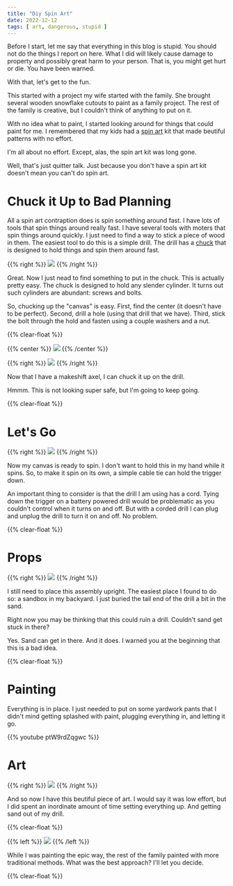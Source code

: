 ```yaml
---
title: "Diy Spin Art"
date: 2022-12-12
tags: [ art, dangerous, stupid ]
---
```


Before I start, let me say that everything in this blog is stupid. You
should not do the things I report on here. What I did will likely cause
damage to property and possibly great harm to your person. That is, you
might get hurt or die. You have been warned.

With that, let's get to the fun.

This started with a project my wife started with the family. She brought
several wooden snowflake cutouts to paint as a family project. The rest of
the family is creative, but I couldn't think of anything to put on it.

With no idea what to paint, I started looking around for things that could
paint for me. I remembered that my kids had a [spin art] kit that made
beutiful patterns with no effort.

I'm all about no effort. Except, alas, the spin art kit was long gone.

Well, that's just quitter talk. Just because you don't have a spin art kit
doesn't mean you can't do spin art.

# Chuck it Up to Bad Planning

All a spin art contraption does is spin something around fast. I have lots
of tools that spin things around really fast. I have several tools with
moters that spin things around quickly. I just need to find a way to stick
a piece of wood in them. The easiest tool to do this is a simple drill. The
drill has a [chuck] that is designed to hold things and spin them around
fast.

{{% right %}}
![](nut-bolt-washers.jpg)
{{% /right %}}

Great. Now I just nead to find something to put in the chuck. This is
actually pretty easy. The chuck is designed to hold any slender cylinder.
It turns out such cylinders are abundant: screws and bolts.

So, chucking up the "canvas" is easy. First, find the center (it doesn't
have to be perfect). Second, drill a hole (using that drill that we have).
Third, stick the bolt through the hold and fasten using a couple washers
and a nut.

{{% clear-float %}}

{{% center %}}
![](center-drill-axle.jpg)
{{% /center %}}

{{% right %}}
![](chucked.jpg)
{{% /right %}}

Now that I have a makeshift axel, I can chuck it up on the drill.

Hmmm. This is not looking super safe, but I'm going to keep going.

{{% clear-float %}}

# Let's Go

{{% right %}}
![](trigger.jpg)
{{% /right %}}

Now my canvas is ready to spin. I don't want to hold this in my hand while
it spins. So, to make it spin on its own, a simple cable tie can hold the
trigger down.

An important thing to consider is that the drill I am using has a cord.
Tying down the trigger on a battery powered drill would be problematic as
you couldn't control when it turns on and off. But with a corded drill I
can plug and unplug the drill to turn it on and off. No problem.

{{% clear-float %}}

# Props

{{% right %}}
![](sandbox-prop.jpg)
{{% /right %}}

I still need to place this assembly upright. The easiest place I found to do
so: a sandbox in my backyard. I just buried the tail end of the drill a bit
in the sand.

Right now you may be thinking that this could ruin a drill. Couldn't sand
get stuck in there?

Yes. Sand can get in there. And it does. I warned you at the beginning that
this is a bad idea.

{{% clear-float %}}

# Painting

Everything is in place. I just needed to put on some yardwork pants that I
didn't mind getting splashed with paint, plugging everything in, and
letting it go.

{{% youtube ptW9rdZqgwc %}}

# Art

{{% right %}}
![](art.jpg)
{{% /right %}}

And so now I have this beutiful piece of art. I would say it was low
effort, but I did spent an inordinate amount of time setting everything up.
And getting sand out of my drill.

{{% clear-float %}}

{{% left %}}
![](all-art.jpg)
{{% /left %}}

While I was painting the epic way, the rest of the family painted with more
traditional methods. What was the best approach? I'll let you decide.

{{% clear-float %}}

[spin art]: https://en.wikipedia.org/wiki/Spin_art
[chuck]: https://en.wikipedia.org/wiki/Chuck_(engineering)
